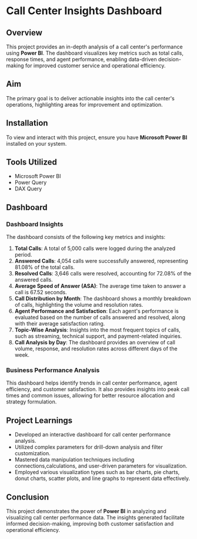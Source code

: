 # Call Center Insights Dashboard

## Overview
This project provides an in-depth analysis of a call center's performance using **Power BI**. The dashboard visualizes key metrics such as total calls, response times, and agent performance, enabling data-driven decision-making for improved customer service and operational efficiency.

## Aim
The primary goal is to deliver actionable insights into the call center's operations, highlighting areas for improvement and optimization.

## Installation
To view and interact with this project, ensure you have **Microsoft Power BI** installed on your system.

## Tools Utilized
- Microsoft Power BI
- Power Query
- DAX Query

## Dashboard

### Dashboard Insights
The dashboard consists of the following key metrics and insights:

1. **Total Calls**: A total of 5,000 calls were logged during the analyzed period.
2. **Answered Calls**: 4,054 calls were successfully answered, representing 81.08% of the total calls.
3. **Resolved Calls**: 3,646 calls were resolved, accounting for 72.08% of the answered calls.
4. **Average Speed of Answer (ASA)**: The average time taken to answer a call is 67.52 seconds.
5. **Call Distribution by Month**: The dashboard shows a monthly breakdown of calls, highlighting the volume and resolution rates.
6. **Agent Performance and Satisfaction**: Each agent's performance is evaluated based on the number of calls answered and resolved, along with their average satisfaction rating.
7. **Topic-Wise Analysis**: Insights into the most frequent topics of calls, such as streaming, technical support, and payment-related inquiries.
8. **Call Analysis by Day**: The dashboard provides an overview of call volume, response, and resolution rates across different days of the week.

### Business Performance Analysis
This dashboard helps identify trends in call center performance, agent efficiency, and customer satisfaction. It also provides insights into peak call times and common issues, allowing for better resource allocation and strategy formulation.

## Project Learnings
- Developed an interactive dashboard for call center performance analysis.
- Utilized complex parameters for drill-down analysis and filter customization.
- Mastered data manipulation techniques including connections,calculations, and user-driven parameters for visualization.
- Employed various visualization types such as bar charts, pie charts, donut charts, scatter plots, and line graphs to represent data effectively.

## Conclusion
This project demonstrates the power of **Power BI** in analyzing and visualizing call center performance data. The insights generated facilitate informed decision-making, improving both customer satisfaction and operational efficiency.
